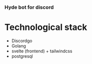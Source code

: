 ### Hyde bot for discord

# Technological stack

- Discordgo
- Golang
- svelte (frontend) + tailwindcss
- postgresql
